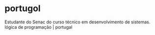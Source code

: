 # portugol
Estudante do Senac do curso técnico em desenvolvimento de sistemas. lógica de programação | portugal
